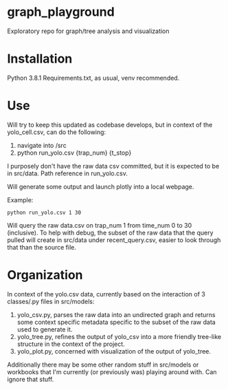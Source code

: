 # graph_playground
<p>
Exploratory repo for graph/tree analysis and visualization
</p>

# Installation
<p>
Python 3.8.1
Requirements.txt, as usual, venv recommended.
</p>

# Use
<p>
Will try to keep this updated as codebase develops, but in context
of the yolo_cell.csv, can do the following:

1. navigate into /src
2. python run_yolo.csv {trap_num} {t_stop}

I purposely don't have the raw data csv committed, but it is expected to be
in src/data. Path reference in run_yolo.csv.

Will generate some output and launch plotly into a local webpage.

Example:

```
python run_yolo.csv 1 30
```
Will query the raw data.csv on trap_num 1 from time_num 0 to 30 (inclusive).  To help with debug, the subset of the raw data that the query pulled will create in src/data under recent_query.csv, easier to look through that than the source file.
</p>

# Organization
<p>
In context of the yolo.csv data, currently based on the interaction
of 3 classes/.py files in src/models:

1. yolo_csv.py, parses the raw data into an undirected graph and returns some
   context specific metadata specific to the subset of the raw data used to generate
   it.
2. yolo_tree.py, refines the output of yolo_csv into a more friendly tree-like 
   structure in the context of the project.
3. yolo_plot.py, concerned with visualization of the output of yolo_tree.

Additionally there may be some other random stuff in src/models or workbooks that
I'm currently (or previously was) playing around with. Can ignore that stuff.
</p>



